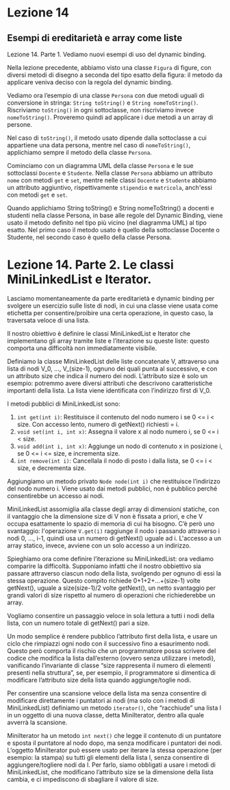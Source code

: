 # Lezione 14

## Esempi di ereditarietà e array come liste

Lezione 14. Parte 1. Vediamo nuovi esempi di uso del dynamic binding.

Nella lezione precedente, abbiamo visto una classe `Figura` di figure, con diversi metodi di disegno a seconda del tipo esatto della figura: il metodo da applicare veniva deciso con la regola del dynamic binding. 

Vediamo ora l’esempio di una classe `Persona` con due metodi uguali di conversione in stringa: `String toString()` e `String nomeToString()`. Riscriviamo `toString()` in ogni sottoclasse, non riscriviamo invece `nomeToString()`. Proveremo quindi ad applicare i due metodi a un array di persone. 

Nel caso di `toString()`, il metodo usato dipende dalla sottoclasse a cui appartiene una data persona, mentre nel caso di `nomeToString()`, applichiamo sempre il metodo della classe `Persona`.

Cominciamo con un diagramma UML della classe `Persona` e le sue sottoclassi `Docente` e `Studente`. Nella classe `Persona` abbiamo un attributo `nome` con metodi `get` e `set`, mentre nelle classi `Docente` e `Studente` abbiamo un attributo aggiuntivo, rispettivamente `stipendio` e `matricola`, anch'essi con metodi `get` e `set`.




Quando applichiamo String toString() e String nomeToString() a docenti e studenti nella classe Persona, in base alle regole del Dynamic Binding, viene usato il metodo definito nel tipo più vicino (nel diagramma UML) al tipo esatto. Nel primo caso il metodo usato è quello della sottoclasse Docente o Studente, nel secondo caso è quello della classe Persona.




# Lezione 14. Parte 2. Le classi MiniLinkedList e Iterator.

Lasciamo momentaneamente da parte ereditarietà e dynamic binding per svolgere un esercizio sulle liste di nodi, in cui una classe viene usata come etichetta per consentire/proibire una certa operazione, in questo caso, la traversata veloce di una lista. 

Il nostro obiettivo è definire le classi MiniLinkedList e Iterator che implementano gli array tramite liste e l’iterazione su queste liste: questo comporta una difficoltà non immediatamente visibile.

Definiamo la classe MiniLinkedList delle liste concatenate V, attraverso una lista di nodi V_0, ..., V_(size-1), ognuno dei quali punta al successivo, e con un attributo size che indica il numero dei nodi. L’attributo size è solo un esempio: potremmo avere diversi attributi che descrivono caratteristiche importanti della lista. La lista viene identificata con l’indirizzo first di V_0. 

I metodi pubblici di MiniLinkedList sono:
1. `int get(int i)`: Restituisce il contenuto del nodo numero i se 0 <= i < size. Con accesso lento, numero di getNext() richiesti = i.
2. `void set(int i, int x)`: Assegna il valore x al nodo numero i, se 0 <= i < size.
3. `void add(int i, int x)`: Aggiunge un nodo di contenuto x in posizione i, se 0 <= i <= size, e incrementa size.
4. `int remove(int i)`: Cancellala il nodo di posto i dalla lista, se 0 <= i < size, e decrementa size.

Aggiungiamo un metodo privato `Node node(int i)` che restituisce l’indirizzo del nodo numero i. Viene usato dai metodi pubblici, non è pubblico perché consentirebbe un accesso ai nodi.

MiniLinkedList assomiglia alla classe degli array di dimensioni statiche, con il vantaggio che la dimensione size di V non è fissata a priori, e che V occupa esattamente lo spazio di memoria di cui ha bisogno. C’è però uno svantaggio: l'operazione `V.get(i)` raggiunge il nodo i passando attraverso i nodi 0, ..., i-1, quindi usa un numero di getNext() uguale ad i. L'accesso a un array statico, invece, avviene con un solo accesso a un indirizzo.

Spieghiamo ora come definire l’iterazione su MiniLinkedList: ora vediamo comparire la difficoltà. Supponiamo infatti che il nostro obbiettivo sia passare attraverso ciascun nodo della lista, svolgendo per ognuno di essi la stessa operazione. Questo compito richiede 0+1+2+...+(size-1) volte getNext(), uguale a size(size-1)/2 volte getNext(), un netto svantaggio per grandi valori di size rispetto al numero di operazioni che richiederebbe un array.

Vogliamo consentire un passaggio veloce in sola lettura a tutti i nodi della lista, con un numero totale di getNext() pari a size.

Un modo semplice è rendere pubblico l’attributo first della lista, e usare un ciclo che rimpiazzi ogni nodo con il successivo fino a esaurimento nodi. Questo però comporta il rischio che un programmatore possa scrivere del codice che modifica la lista dall’esterno (ovvero senza utilizzare i metodi), vanificando l’invariante di classe “size rappresenta il numero di elementi presenti nella struttura”, se, per esempio, il programmatore si dimentica di modificare l’attributo size della lista quando aggiunge/toglie nodi.

Per consentire una scansione veloce della lista ma senza consentire di modificare direttamente i puntatori ai nodi (ma solo con i metodi di MiniLinkedList) definiamo un metodo `iterator()`, che “racchiude” una lista l in un oggetto di una nuova classe, detta MiniIterator, dentro alla quale avverrà la scansione. 

MiniIterator ha un metodo `int next()` che legge il contenuto di un puntatore e sposta il puntatore al nodo dopo, ma senza modificare i puntatori dei nodi. L’oggetto MiniIterator può essere usato per iterare la stessa operazione (per esempio: la stampa) su tutti gli elementi della lista l, senza consentire di aggiungere/togliere nodi da l. Per farlo, siamo obbligati a usare i metodi di MiniLinkedList, che modificano l’attributo size se la dimensione della lista cambia, e ci impediscono di sbagliare il valore di size.



